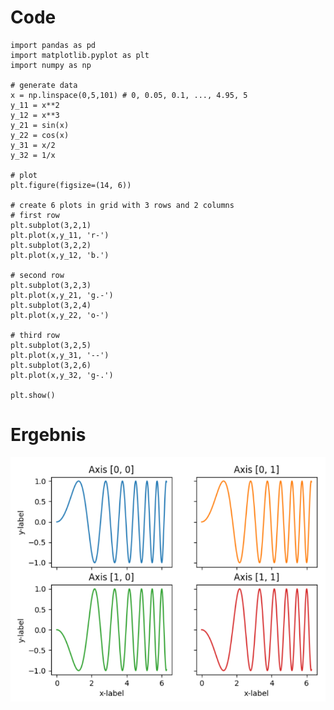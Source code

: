 # Code
```
import pandas as pd
import matplotlib.pyplot as plt
import numpy as np

# generate data
x = np.linspace(0,5,101) # 0, 0.05, 0.1, ..., 4.95, 5
y_11 = x**2
y_12 = x**3
y_21 = sin(x)
y_22 = cos(x)
y_31 = x/2
y_32 = 1/x

# plot
plt.figure(figsize=(14, 6))

# create 6 plots in grid with 3 rows and 2 columns
# first row
plt.subplot(3,2,1)
plt.plot(x,y_11, 'r-')
plt.subplot(3,2,2)
plt.plot(x,y_12, 'b.')

# second row
plt.subplot(3,2,3)
plt.plot(x,y_21, 'g.-')
plt.subplot(3,2,4)
plt.plot(x,y_22, 'o-')

# third row
plt.subplot(3,2,5)
plt.plot(x,y_31, '--')
plt.subplot(3,2,6)
plt.plot(x,y_32, 'g-.')

plt.show()
```
# Ergebnis
![Subplots](https://github.com/JaredBeluzi/Data-Science/blob/main/Bilder/Subplots.png)
